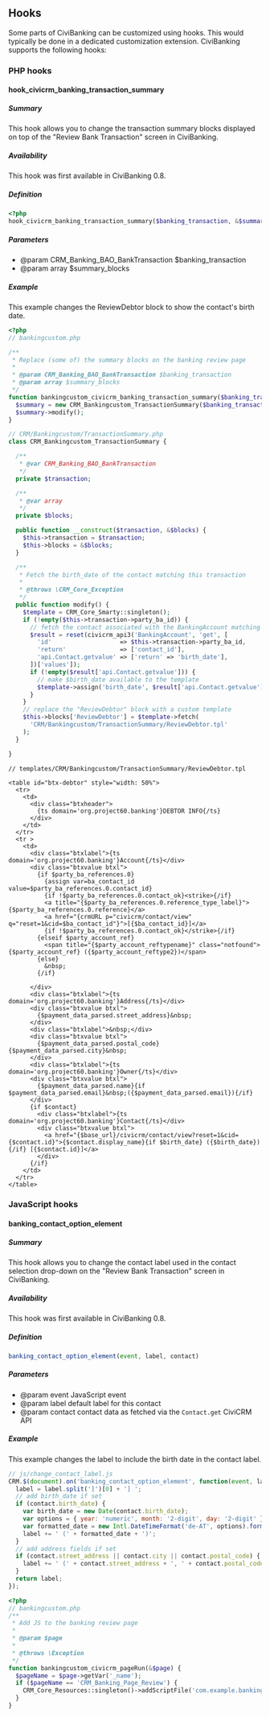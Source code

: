## Hooks

Some parts of CiviBanking can be customized using hooks. This would typically be
done in a dedicated customization extension. CiviBanking supports the following
hooks:

### PHP hooks

#### hook_civicrm_banking_transaction_summary

##### Summary

This hook allows you to change the transaction summary blocks displayed on top
of the "Review Bank Transaction" screen in CiviBanking.

##### Availability

This hook was first available in CiviBanking 0.8.

##### Definition

```php
<?php
hook_civicrm_banking_transaction_summary($banking_transaction, &$summary_blocks)
```

##### Parameters

-   @param CRM_Banking_BAO_BankTransaction $banking_transaction
-   @param array $summary_blocks

##### Example

This example changes the ReviewDebtor block to show the contact's birth date.

```php
<?php
// bankingcustom.php

/**
 * Replace (some of) the summary blocks on the banking review page
 *
 * @param CRM_Banking_BAO_BankTransaction $banking_transaction
 * @param array $summary_blocks
 */
function bankingcustom_civicrm_banking_transaction_summary($banking_transaction, &$summary_blocks) {
  $summary = new CRM_Bankingcustom_TransactionSummary($banking_transaction, $summary_blocks);
  $summary->modify();
}

// CRM/Bankingcustom/TransactionSummary.php
class CRM_Bankingcustom_TransactionSummary {

  /**
   * @var CRM_Banking_BAO_BankTransaction
   */
  private $transaction;

  /**
   * @var array
   */
  private $blocks;

  public function __construct($transaction, &$blocks) {
    $this->transaction = $transaction;
    $this->blocks = &$blocks;
  }

  /**
   * Fetch the birth_date of the contact matching this transaction
   *
   * @throws \CRM_Core_Exception
   */
  public function modify() {
    $template = CRM_Core_Smarty::singleton();
    if (!empty($this->transaction->party_ba_id)) {
      // fetch the contact associated with the BankingAccount matching this trxn
      $result = reset(civicrm_api3('BankingAccount', 'get', [
        'id'                   => $this->transaction->party_ba_id,
        'return'               => ['contact_id'],
        'api.Contact.getvalue' => ['return' => 'birth_date'],
      ])['values']);
      if (!empty($result['api.Contact.getvalue'])) {
        // make $birth_date available to the template
        $template->assign('birth_date', $result['api.Contact.getvalue']);
      }
    }
    // replace the "ReviewDebtor" block with a custom template
    $this->blocks['ReviewDebtor'] = $template->fetch(
      'CRM/Bankingcustom/TransactionSummary/ReviewDebtor.tpl'
    );
  }

}
```

```smarty
// templates/CRM/Bankingcustom/TransactionSummary/ReviewDebtor.tpl

<table id="btx-debtor" style="width: 50%">
  <tr>
    <td>
      <div class="btxheader">
        {ts domain='org.project60.banking'}DEBTOR INFO{/ts}
      </div>
    </td>
  </tr>
  <tr >
    <td>
      <div class="btxlabel">{ts domain='org.project60.banking'}Account{/ts}</div>
      <div class="btxvalue btxl">
        {if $party_ba_references.0}
          {assign var=ba_contact_id value=$party_ba_references.0.contact_id}
          {if !$party_ba_references.0.contact_ok}<strike>{/if}
          <a title="{$party_ba_references.0.reference_type_label}">{$party_ba_references.0.reference}</a>
          <a href="{crmURL p="civicrm/contact/view" q="reset=1&cid=$ba_contact_id"}">[{$ba_contact_id}]</a>
          {if !$party_ba_references.0.contact_ok}</strike>{/if}
        {elseif $party_account_ref}
          <span title="{$party_account_reftypename}" class="notfound">{$party_account_ref} ({$party_account_reftype2})</span>
        {else}
          &nbsp;
        {/if}

      </div>
      <div class="btxlabel">{ts domain='org.project60.banking'}Address{/ts}</div>
      <div class="btxvalue btxl">
        {$payment_data_parsed.street_address}&nbsp;
      </div>
      <div class="btxlabel">&nbsp;</div>
      <div class="btxvalue btxl">
        {$payment_data_parsed.postal_code} {$payment_data_parsed.city}&nbsp;
      </div>
      <div class="btxlabel">{ts domain='org.project60.banking'}Owner{/ts}</div>
      <div class="btxvalue btxl">
        {$payment_data_parsed.name}{if $payment_data_parsed.email}&nbsp;({$payment_data_parsed.email}){/if}
      </div>
      {if $contact}
        <div class="btxlabel">{ts domain='org.project60.banking'}Contact{/ts}</div>
        <div class="btxvalue btxl">
          <a href="{$base_url}/civicrm/contact/view?reset=1&cid={$contact.id}">{$contact.display_name}{if $birth_date} ({$birth_date}){/if} [{$contact.id}]</a>
        </div>
      {/if}
    </td>
  </tr>
</table>
```


### JavaScript hooks

#### banking_contact_option_element

##### Summary

This hook allows you to change the contact label used in the contact selection
drop-down on the "Review Bank Transaction" screen in CiviBanking.

##### Availability

This hook was first available in CiviBanking 0.8.

##### Definition

```javascript
banking_contact_option_element(event, label, contact)
```

##### Parameters

-   @param event JavaScript event
-   @param label default label for this contact
-   @param contact contact data as fetched via the `Contact.get` CiviCRM API

##### Example

This example changes the label to include the birth date in the contact label.

```javascript
// js/change_contact_label.js
CRM.$(document).on('banking_contact_option_element', function(event, label, contact) {
  label = label.split(']')[0] + '] ';
  // add birth_date if set
  if (contact.birth_date) {
    var birth_date = new Date(contact.birth_date);
    var options = { year: 'numeric', month: '2-digit', day: '2-digit' };
    var formatted_date = new Intl.DateTimeFormat('de-AT', options).format(birth_date);
    label += ' (' + formatted_date + ')';
  }
  // add address fields if set
  if (contact.street_address || contact.city || contact.postal_code) {
    label += ' (' + contact.street_address + ', ' + contact.postal_code +  ' ' + contact.city + ')';
  }
  return label;
});
```

```php
<?php
// bankingcustom.php
/**
 * Add JS to the banking review page
 *
 * @param $page
 *
 * @throws \Exception
 */
function bankingcustom_civicrm_pageRun(&$page) {
  $pageName = $page->getVar('_name');
  if ($pageName == 'CRM_Banking_Page_Review') {
    CRM_Core_Resources::singleton()->addScriptFile('com.example.bankingcustom', 'js/change_contact_label.js', 0, 'html-header');
  }
}
```
